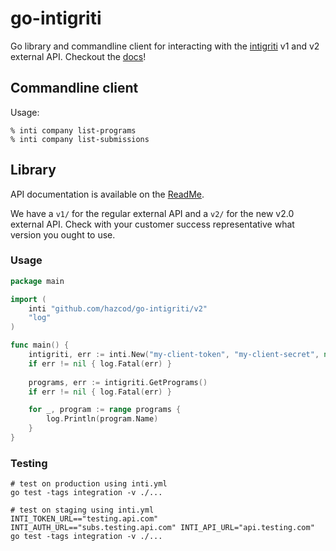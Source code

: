 # go-intigriti

Go library and commandline client for interacting with the [intigriti](https://www.intigriti.com/) v1 and v2 external API.
Checkout the [docs](https://pkg.go.dev/github.com/hazcod/go-intigriti)!

## Commandline client

Usage:
```shell
% inti company list-programs
% inti company list-submissions
```

## Library 

API documentation is available on the [ReadMe](https://dash.readme.com/project/intigriti/v2.0/overview).

We have a `v1/` for the regular external API and a `v2/` for the new v2.0 external API.
Check with your customer success representative what version you ought to use.

### Usage
```go
package main

import (
	inti "github.com/hazcod/go-intigriti/v2"
	"log"
)

func main() {
	intigriti, err := inti.New("my-client-token", "my-client-secret", nil) // or a logrus.Logger
	if err != nil { log.Fatal(err) }
	
	programs, err := intigriti.GetPrograms()
	if err != nil { log.Fatal(err) }

	for _, program := range programs {
		log.Println(program.Name)
	}
}
```

### Testing
```shell script
# test on production using inti.yml
go test -tags integration -v ./...

# test on staging using inti.yml
INTI_TOKEN_URL=="testing.api.com" INTI_AUTH_URL=="subs.testing.api.com" INTI_API_URL="api.testing.com" go test -tags integration -v ./...
```